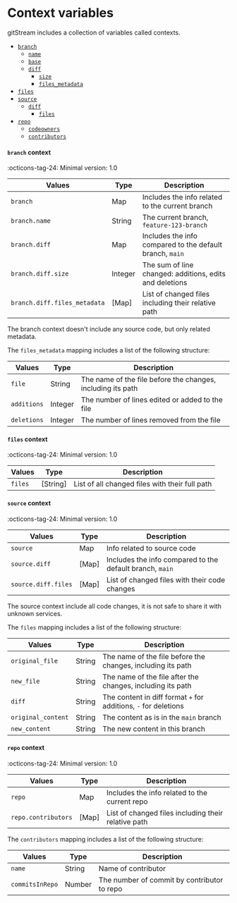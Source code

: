# Context variables

gitStream includes a collection of variables called contexts. 

- [`branch`](#branch-context)
    - [`name`](#name-context)
    - [`base`](#base-context)
    - [`diff`](#branch-context)
        - [`size`](#branch-context)
        - [`files_metadata`](#branch-context)
- [`files`](#files-context)
- [`source`](#source-context)
    - [`diff`](#source-context)
        - [`files`](#source-context)
- [`repo`](#repo-context)
    - [`codeowners`](#repo-context)
    - [`contributors`](#repo-context)

#### `branch` context

:octicons-tag-24: Minimal version: 1.0

| Values               | Type      | Description                                              |
|----------------------|-----------|--------------------------------------------------------- |
| `branch`             | Map       | Includes the info related to the current branch          |
| `branch.name`        | String    | The current branch, `feature-123-branch`                 |
| `branch.diff`        | Map       | Includes the info compared to the default branch, `main` |
| `branch.diff.size`   | Integer   | The sum of line changed: additions, edits and deletions   |
| `branch.diff.files_metadata`  | [Map]  | List of changed files including their relative path      |

The branch context doesn't include any source code, but only related metadata.

The `files_metadata` mapping includes a list of the following structure:

| Values          | Type      | Description                                                     |
| ----------------|-----------|---------------------------------------------------------------- |
| `file` | String    | The name of the file before the changes, including its path     |
| `additions` | Integer   | The number of lines edited or added to the file  |
| `deletions` | Integer   | The number of lines removed from the file      |

#### `files` context

:octicons-tag-24: Minimal version: 1.0

| Values               | Type      | Description                                                     |
|----------------------|-----------|---------------------------------------------------------------- |
| `files`             | [String]       | List of all changed files with their full path                        |


#### `source` context

:octicons-tag-24: Minimal version: 1.0

| Values              | Type  | Description                                        |
|---------------------|-------|--------------------------------------------------- |
| `source`          | Map   | Info related to source code           |
| `source.diff`     | [Map] | Includes the info compared to the default branch, `main` |
| `source.diff.files` | [Map] | List of changed files with their code changes |

The source context include all code changes, it is not safe to share it with unknown services.

The `files` mapping includes a list of the following structure:

| Values          | Type      | Description                                          |
| ----------------|-----------|----------------------------------------------------- |
| `original_file` | String    | The name of the file before the changes, including its path |
| `new_file`      | String    | The name of the file after the changes, including its path |
| `diff`          | String    | The content in diff format `+` for additions, `-` for deletions |
| `original_content` | String    | The content as is in the `main` branch     |
| `new_content`      | String    | The new content in this branch     |

#### `repo` context

:octicons-tag-24: Minimal version: 1.0

| Values             | Type      | Description                                              |
|--------------------|-----------|-------------------------------------------------|
| `repo`             | Map       | Includes the info related to the current repo   |
| `repo.contributors`  | [Map]  | List of changed files including their relative path |

The `contributors` mapping includes a list of the following structure:

| Values          | Type      | Description                                         |
| ----------------|-----------|---------------------------------------------------- |
| `name` | String    | Name of contributor     |
| `commitsInRepo` | Number   | The number of commit by contributor to repo  |

